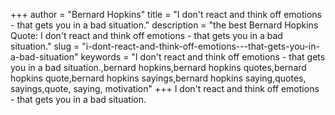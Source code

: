 +++
author = "Bernard Hopkins"
title = "I don't react and think off emotions - that gets you in a bad situation."
description = "the best Bernard Hopkins Quote: I don't react and think off emotions - that gets you in a bad situation."
slug = "i-dont-react-and-think-off-emotions---that-gets-you-in-a-bad-situation"
keywords = "I don't react and think off emotions - that gets you in a bad situation.,bernard hopkins,bernard hopkins quotes,bernard hopkins quote,bernard hopkins sayings,bernard hopkins saying,quotes, sayings,quote, saying, motivation"
+++
I don't react and think off emotions - that gets you in a bad situation.
